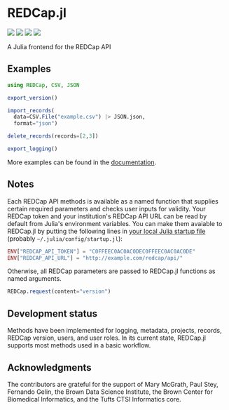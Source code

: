# REDCap.jl

[![](https://img.shields.io/badge/docs-stable-blue.svg)](https://bcbi.github.io/REDCap.jl/stable)
[![](https://img.shields.io/badge/docs-latest-blue.svg)](https://bcbi.github.io/REDCap.jl/latest)
[![](https://travis-ci.org/bcbi/REDCap.jl.svg?branch=master)](https://travis-ci.org/bcbi/REDCap.jl/branches)
[![](http://codecov.io/github/bcbi/REDCap.jl/coverage.svg?branch=master)](http://codecov.io/github/bcbi/REDCap.jl?branch=master)

A Julia frontend for the REDCap API

## Examples
```julia
using REDCap, CSV, JSON

export_version()

import_records(
  data=CSV.File("example.csv") |> JSON.json,
  format="json")

delete_records(records=[2,3])

export_logging()
```
More examples can be found in the [documentation](https://docs.bcbi.brown.edu/REDCap.jl/latest/examples/).

## Notes
Each REDCap API methods is available as a named function that supplies certain required parameters and checks user inputs for validity.
Your REDCap token and your institution's REDCap API URL can be read by default from Julia's environment variables.
You can make them avaiable to REDCap.jl by putting the following lines in [your local Julia startup file](https://docs.julialang.org/en/v1/manual/command-line-interface/#Startup-file) (probably `~/.julia/config/startup.jl`):
```julia
ENV["REDCAP_API_TOKEN"] = "C0FFEEC0AC0AC0DEC0FFEEC0AC0AC0DE"
ENV["REDCAP_API_URL"] = "http://example.com/redcap/api/"
```
Otherwise, all REDCap parameters are passed to REDCap.jl functions as named arguments.
```julia
REDCap.request(content="version")
```

## Development status
Methods have been implemented for logging, metadata, projects, records, REDCap version, users, and user roles.
In its current state, REDCap.jl supports most methods used in a basic workflow.

## Acknowledgments
The contributors are grateful for the support of Mary McGrath, Paul Stey, Fernando Gelin, the Brown Data Science Institute, the Brown Center for Biomedical Informatics, and the Tufts CTSI Informatics core.
